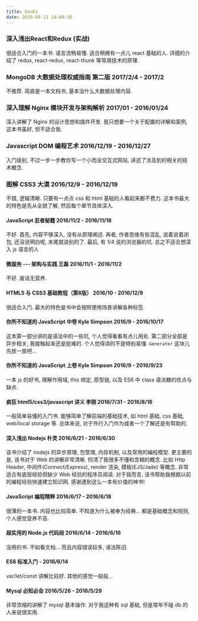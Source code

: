 ```yaml
---
title: books
date: 2016-08-11 14:09:38
---
```


### 深入浅出React和Redux (实战) 
很适合入门的一本书. 语言流畅易懂. 适合稍微有一点儿 react 基础的人. 详细的介绍了 redux, react-redux, react-thunk 等常用技术的原理. 


### MongoDB 大数据处理权威指南 第二版   2017/2/4 - 2017/2
不推荐. 简直是一本文档书, 基本没什么大数据处理内容.


### 深入理解 Nginx 模块开发与架构解析    2017/01 - 2016/01/24
深入讲解了 Nginx 的设计思想和插件开发.
我只想要一个关于配置的详解和案例, 这本书虽好, 但不适合我.


### Javascript DOM 编程艺术       2016/12/19 - 2016/12/27
入门级别, 不过一步一步教你写一个小而全交互式网站, 讲述了涉及到的相关的技术概念.


### 图解 CSS3       大漠   2016/12/9 - 2016/12/19
不错, 逻辑清晰. 只要有一点点 css 和 html 基础的人看起来都不费力. 这本书最大的特色是先从全貌了解, 然后每个章节具体深入.


#### JavaScript 忍者秘籍          2016/11/2 - 2016/11/18
不好. 首先, 内容不够深入, 没有从原理阐述. 再者, 作者思维有些混乱, 说着说着闭包, 还没说明白呢, 末尾就说别的了. 最后, 有 1/4 说的浏览器的坑. 总之不适合想深入 js 语言的人


#### 微服务 --- 架构与实践    王磊   2016/11/1 - 2016/11/2
不好. 废话无营养.


#### HTML5 与 CSS3 基础教程（第8版）   2016/10 - 2016/12/9
很适合入门. 最大的特色是书中会按照使用场景讲解各种标签.


#### 你所不知道的 JavaScript 中卷   Kyle Simpson   2016/9 - 2016/10/17
这本第一部分讲的是语法中的一些坑, 个人觉得看看有点儿用处. 第二部分全部是异步相关, 我接触起来还是挺难的. 个人觉得讲的不是特别易懂. `Generator` 这块儿先放一放吧...


#### 你所不知道的 JavaScript 上卷   Kyle Simpson   2016/9 - 2016/9/23
一本 js 的好书, 理解作用域, this 绑定, 原型链, 以及 ES6 中 class 语法糖的优点与缺点.


#### 疯狂 html5/css3/javascript 讲义   李刚   2016/7/31 - 2016/8/16
一般简单易懂的入门书. 能够简单了解前端的基础技术, 如 html 基础, css 基础, web/local storage 等.
总体来说, 对于外行入门作为或者一个了解还是有帮助的.


#### 深入浅出 Nodejs   朴灵   2016/6/21 - 2016/6/30
该书介绍了 nodejs 的异步原理, 包管理, 内存机制, 以及常用的编程模型. 更主要的是, 该书对于 Web 的讲解非常清晰. 捋清了我很多不懂和含糊的概念. 比如 Http Header, 中间件(Connect/Express), render 渲染, 模板(EJS/Jade) 等概念. 非常适合有底层经验但缺少 Web 经验的程序员阅读.
对于我而言, 该书帮助我根据以前的编程经验快速建立知识网. 感谢遇到这么一本有价值的神书!


#### JavaScript 编程精粹   2016/6/17 - 2016/6/18
很薄的一本书. 内容也比较简单. 不知道为什么被奉为经典... 都是基础概念和规则, 个人感觉营养不高.


#### 超实用的 Node.js 代码段   2016/6/14 - 2016/6/16
没用的书. 不如看文档... 而且内容错误较多, 语法陈旧.


#### ES6 标准入门     - 2016/6/14
var/let/const 讲解比较好. 其他的感觉一般般...


#### Mysql 必知必会   2016/5/26 - 2016/5/29
非常浓缩的讲解了 mysql 基本操作. 对于我这种有 sql 基础, 但是常年不碰 db 的人来说很实用.
